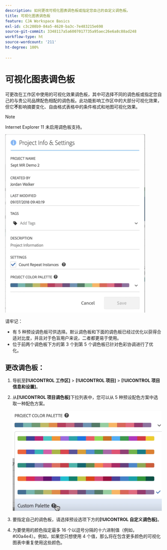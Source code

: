 ```yaml
---
description: 如何更改可视化图表调色板或指定您自己的自定义调色板。
title: 可视化图表调色板
feature: CJA Workspace Basics
exl-id: c3c208b9-84a5-4620-ba3c-7e483215e698
source-git-commit: 3348117a5a6007017735a95aec26e6a8c88ad248
workflow-type: ht
source-wordcount: '211'
ht-degree: 100%

---
```


# 可视化图表调色板

可更改在工作区中使用的可视化效果调色板，其中可选择不同的调色板或指定您自己的与贵公司品牌配色相配的调色板。此功能影响工作区中的大部分可视化效果，但它&#x200B;**不**&#x200B;影响摘要变化、自由格式表格中的条件格式和地图可视化效果。

>[!NOTE]
>
>Internet Explorer 11 未启用调色板支持。

![](assets/color_palettes.png)

请牢记：

* 有 5 种预设调色板可供选择。默认调色板和下面的调色板已经过优化以获得合适对比度，并且对于色盲用户来说，二者都更易于使用。
* 位于前两个调色板下方的第 3 个到第 5 个调色板已针对色彩协调进行了优化。

## 更改调色板：

1. 导航至&#x200B;**[!UICONTROL 工作区]** > **[!UICONTROL 项目]** > **[!UICONTROL 项目信息和设置]**。
1. 从&#x200B;**[!UICONTROL 项目调色板]**&#x200B;下拉列表中，您可以从 5 种预设配色方案中选取一种配色方案。

   ![](assets/custom_palette.png)

1. 要指定自己的调色板，请选择预设选项下方的&#x200B;**[!UICONTROL 自定义调色板]**。
1. 为要使用的颜色指定最多 16 个以逗号分隔的十六进制值（例如，#00a4e4）。例如，如果您只想使用 4 个值，那么将在包含更多颜色的可视化图表中重复使用这些颜色。
